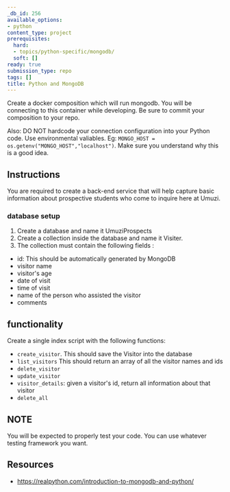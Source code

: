 ```yaml
---
_db_id: 256
available_options:
- python
content_type: project
prerequisites:
  hard:
  - topics/python-specific/mongodb/
  soft: []
ready: true
submission_type: repo
tags: []
title: Python and MongoDB
---
```


Create a docker composition which will run mongodb. You will be connecting to this container while developing. Be sure to commit your composition to your repo.

Also: DO NOT hardcode your connection configuration into your Python code. Use environmental valiables. Eg: `MONGO_HOST = os.getenv("MONGO_HOST","localhost")`. Make sure you understand why this is a good idea.

## Instructions

You are required to create a back-end service that will help capture basic information about prospective students who come to inquire here at Umuzi.

### database setup

1. Create a database and name it UmuziProspects
2. Create a collection inside the database and name it Visiter.
3. The collection must contain the following fields :

- id: This should be automatically generated by MongoDB
- visitor name
- visitor's age
- date of visit
- time of visit
- name of the person who assisted the visitor
- comments

## functionality

Create a single index script with the following functions:

- `create_visitor`. This should save the Visitor into the database
- `list_visitors` This should return an array of all the visitor names and ids
- `delete_visitor`
- `update_visitor`
- `visitor_details`: given a visitor's id, return all information about that visitor
- `delete_all`

## NOTE

You will be expected to properly test your code. You can use whatever testing framework you want.

## Resources

- https://realpython.com/introduction-to-mongodb-and-python/